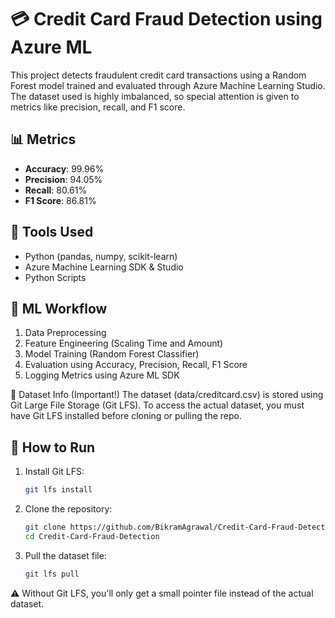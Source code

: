 
# 💳 Credit Card Fraud Detection using Azure ML

This project detects fraudulent credit card transactions using a Random Forest model trained and evaluated through Azure Machine Learning Studio. The dataset used is highly imbalanced, so special attention is given to metrics like precision, recall, and F1 score.

## 📊 Metrics

- **Accuracy**: 99.96%  
- **Precision**: 94.05%  
- **Recall**: 80.61%  
- **F1 Score**: 86.81%  

## 🚀 Tools Used

- Python (pandas, numpy, scikit-learn)
- Azure Machine Learning SDK & Studio
- Python Scripts
  
## 🧠 ML Workflow

1. Data Preprocessing
2. Feature Engineering (Scaling Time and Amount)
3. Model Training (Random Forest Classifier)
4. Evaluation using Accuracy, Precision, Recall, F1 Score
5. Logging Metrics using Azure ML SDK


📁 Dataset Info (Important!)
The dataset (data/creditcard.csv) is stored using Git Large File Storage (Git LFS).
To access the actual dataset, you must have Git LFS installed before cloning or pulling the repo.

## 🔧 How to Run

1. Install Git LFS:
   ```bash
   git lfs install

2. Clone the repository:
   ```bash
   git clone https://github.com/BikramAgrawal/Credit-Card-Fraud-Detection.git
   cd Credit-Card-Fraud-Detection

3. Pull the dataset file:
   ```bash
   git lfs pull


⚠️ Without Git LFS, you'll only get a small pointer file instead of the actual dataset.


 
